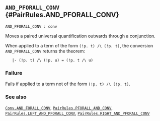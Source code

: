 ## `AND_PFORALL_CONV` {#PairRules.AND_PFORALL_CONV}


```
AND_PFORALL_CONV : conv
```



Moves a paired universal quantification outwards through a conjunction.


When applied to a term of the form `(!p. t) /\ (!p. t)`, the conversion
`AND_PFORALL_CONV` returns the theorem:
    
       |- (!p. t) /\ (!p. u) = (!p. t /\ u)
    



### Failure

Fails if applied to a term not of the form `(!p. t) /\ (!p. t)`.

### See also

[`Conv.AND_FORALL_CONV`](#Conv.AND_FORALL_CONV), [`PairRules.PFORALL_AND_CONV`](#PairRules.PFORALL_AND_CONV), [`PairRules.LEFT_AND_PFORALL_CONV`](#PairRules.LEFT_AND_PFORALL_CONV), [`PairRules.RIGHT_AND_PFORALL_CONV`](#PairRules.RIGHT_AND_PFORALL_CONV)

